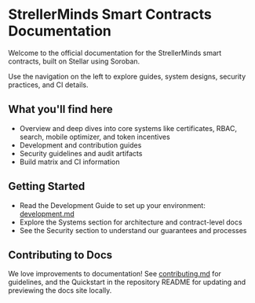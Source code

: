 # StrellerMinds Smart Contracts Documentation

Welcome to the official documentation for the StrellerMinds smart contracts, built on Stellar using Soroban.

Use the navigation on the left to explore guides, system designs, security practices, and CI details.

## What you'll find here

- Overview and deep dives into core systems like certificates, RBAC, search, mobile optimizer, and token incentives
- Development and contribution guides
- Security guidelines and audit artifacts
- Build matrix and CI information

## Getting Started

- Read the Development Guide to set up your environment: [development.md](development.md)
- Explore the Systems section for architecture and contract-level docs
- See the Security section to understand our guarantees and processes

## Contributing to Docs

We love improvements to documentation! See [contributing.md](contributing.md) for guidelines, and the Quickstart in the repository README for updating and previewing the docs site locally.
